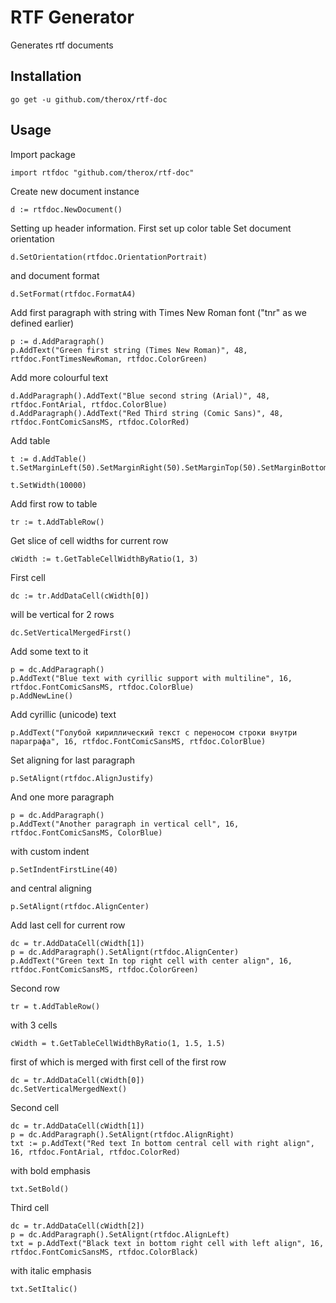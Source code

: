 # RTF Generator

Generates rtf documents

## Installation

``go get -u github.com/therox/rtf-doc``

## Usage

Import package

	import rtfdoc "github.com/therox/rtf-doc"

Create new document instance

    d := rtfdoc.NewDocument()

Setting up header information. First set up color table
Set document orientation

	d.SetOrientation(rtfdoc.OrientationPortrait)

and document format

    d.SetFormat(rtfdoc.FormatA4)
	
Add first paragraph with string with Times New Roman font ("tnr" as we defined earlier)

    p := d.AddParagraph()
	p.AddText("Green first string (Times New Roman)", 48, rtfdoc.FontTimesNewRoman, rtfdoc.ColorGreen)

Add more colourful text

	d.AddParagraph().AddText("Blue second string (Arial)", 48, rtfdoc.FontArial, rtfdoc.ColorBlue)	
    d.AddParagraph().AddText("Red Third string (Comic Sans)", 48, rtfdoc.FontComicSansMS, rtfdoc.ColorRed)

Add table

	t := d.AddTable()
	t.SetMarginLeft(50).SetMarginRight(50).SetMarginTop(50).SetMarginBottom(50)

	t.SetWidth(10000)

Add first row to table

	tr := t.AddTableRow()

Get slice of cell widths for current row

	cWidth := t.GetTableCellWidthByRatio(1, 3)

First cell

	dc := tr.AddDataCell(cWidth[0])

will be vertical for 2 rows

	dc.SetVerticalMergedFirst()

Add some text to it

	p = dc.AddParagraph()
	p.AddText("Blue text with cyrillic support with multiline", 16, rtfdoc.FontComicSansMS, rtfdoc.ColorBlue)
	p.AddNewLine()

Add cyrillic (unicode) text

	p.AddText("Голубой кириллический текст с переносом строки внутри параграфа", 16, rtfdoc.FontComicSansMS, rtfdoc.ColorBlue)

Set aligning for last paragraph

	p.SetAlignt(rtfdoc.AlignJustify)

And one more paragraph

	p = dc.AddParagraph()
	p.AddText("Another paragraph in vertical cell", 16, rtfdoc.FontComicSansMS, ColorBlue)

 with custom indent

	p.SetIndentFirstLine(40)

 and central aligning

	p.SetAlignt(rtfdoc.AlignCenter)

Add last cell for current row

	dc = tr.AddDataCell(cWidth[1])
	p = dc.AddParagraph().SetAlignt(rtfdoc.AlignCenter)
	p.AddText("Green text In top right cell with center align", 16, rtfdoc.FontComicSansMS, rtfdoc.ColorGreen)


Second row    

	tr = t.AddTableRow()

 with 3 cells

	cWidth = t.GetTableCellWidthByRatio(1, 1.5, 1.5)

 first of which is merged with first cell of the first row

	dc = tr.AddDataCell(cWidth[0])
	dc.SetVerticalMergedNext()

Second cell

	dc = tr.AddDataCell(cWidth[1])
	p = dc.AddParagraph().SetAlignt(rtfdoc.AlignRight)
	txt := p.AddText("Red text In bottom central cell with right align", 16, rtfdoc.FontArial, rtfdoc.ColorRed)

 with bold emphasis

	txt.SetBold()

Third cell

	dc = tr.AddDataCell(cWidth[2])
	p = dc.AddParagraph().SetAlignt(rtfdoc.AlignLeft)
	txt = p.AddText("Black text in bottom right cell with left align", 16, rtfdoc.FontComicSansMS, rtfdoc.ColorBlack)

 with italic emphasis
 
	txt.SetItalic()